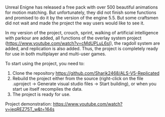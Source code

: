 Unreal Enigne has released a free pack with over 500 beautiful animations for motion matching. But unfortunately, they did not finish some functions and promised to do it by the version of the engine 5.5. But some craftsmen did not wait and made the project the way users would like to see it.

In my version of the project, crouch, sprint, walking of artificial intelligence with parkour are added, all functions of the overlay system project (https://www.youtube.com/watch?v=cMdUPLuL6sI), the ragdoll system are added, and replication is also added. Thus, the project is completely ready for use in both multiplayer and multi-user games.

To start using the project, you need to:
1. Clone the repository https://github.com/Sharik2468/ALS-V5-Replicated
2. Rebuild the project either from the source (right-click on the file .uproject -> Generate visual studio files -> Start building), or when you start ue itself recompiles the data.
3. The project is ready for use.

Project demonstration: https://www.youtube.com/watch?v=jeqREZ75T_w&t=164s

